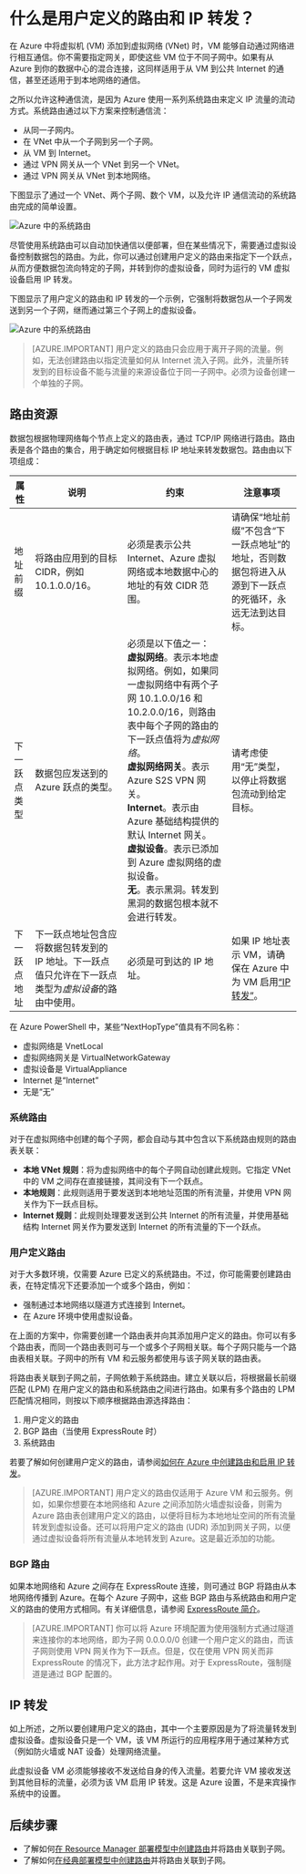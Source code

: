 <properties 
   pageTitle="什么是用户定义的路由和 IP 转发？"
   description="了解如何在 Azure 中使用用户定义的路由 (UDR) 和 IP 转发将流量转发到虚拟设备。"
   services="virtual-network"
   documentationCenter="na"
   authors="jimdial"
   manager="carmonm"
   editor="tysonn" />
<tags 
   ms.service="virtual-network"
   ms.devlang="na"
   ms.topic="get-started-article"
   ms.tgt_pltfrm="na"
   ms.workload="infrastructure-services"
   ms.date="03/15/2016"
   wacn.date="12/12/2016"
   ms.author="jdial" />

# 什么是用户定义的路由和 IP 转发？
在 Azure 中将虚拟机 (VM) 添加到虚拟网络 (VNet) 时，VM 能够自动通过网络进行相互通信。你不需要指定网关，即使这些 VM 位于不同子网中。如果有从 Azure 到你的数据中心的混合连接，这同样适用于从 VM 到公共 Internet 的通信，甚至还适用于到本地网络的通信。

之所以允许这种通信流，是因为 Azure 使用一系列系统路由来定义 IP 流量的流动方式。系统路由通过以下方案来控制通信流：

- 从同一子网内。
- 在 VNet 中从一个子网到另一个子网。
- 从 VM 到 Internet。
- 通过 VPN 网关从一个 VNet 到另一个 VNet。
- 通过 VPN 网关从 VNet 到本地网络。

下图显示了通过一个 VNet、两个子网、数个 VM，以及允许 IP 通信流动的系统路由完成的简单设置。

![Azure 中的系统路由](./media/virtual-networks-udr-overview/Figure1.png)

尽管使用系统路由可以自动加快通信以便部署，但在某些情况下，需要通过虚拟设备控制数据包的路由。为此，你可以通过创建用户定义的路由来指定下一个跃点，从而方便数据包流向特定的子网，并转到你的虚拟设备，同时为运行的 VM 虚拟设备启用 IP 转发。

下图显示了用户定义的路由和 IP 转发的一个示例，它强制将数据包从一个子网发送到另一个子网，继而通过第三个子网上的虚拟设备。

![Azure 中的系统路由](./media/virtual-networks-udr-overview/Figure2.png)  


>[AZURE.IMPORTANT] 用户定义的路由只会应用于离开子网的流量。例如，无法创建路由以指定流量如何从 Internet 流入子网。此外，流量所转发到的目标设备不能与流量的来源设备位于同一子网中。必须为设备创建一个单独的子网。

## 路由资源
数据包根据物理网络每个节点上定义的路由表，通过 TCP/IP 网络进行路由。路由表是各个路由的集合，用于确定如何根据目标 IP 地址来转发数据包。路由由以下项组成：

|属性|说明|约束|注意事项|
|---|---|---|---|
| 地址前缀 | 将路由应用到的目标 CIDR，例如 10.1.0.0/16。|必须是表示公共 Internet、Azure 虚拟网络或本地数据中心的地址的有效 CIDR 范围。|请确保“地址前缀”不包含“下一跃点地址”的地址，否则数据包将进入从源到下一跃点的死循环，永远无法到达目标。 |
| 下一跃点类型 | 数据包应发送到的 Azure 跃点的类型。 | 必须是以下值之一：<br/>**虚拟网络**。表示本地虚拟网络。例如，如果同一虚拟网络中有两个子网 10.1.0.0/16 和 10.2.0.0/16，则路由表中每个子网的路由的下一跃点值将为*虚拟网络*。<br/> **虚拟网络网关**。表示 Azure S2S VPN 网关。<br/> **Internet**。表示由 Azure 基础结构提供的默认 Internet 网关。<br/> **虚拟设备**。表示已添加到 Azure 虚拟网络的虚拟设备。<br/> **无**。表示黑洞。转发到黑洞的数据包根本就不会进行转发。| 请考虑使用“无”类型，以停止将数据包流动到给定目标。 | 
| 下一跃点地址 | 下一跃点地址包含应将数据包转发到的 IP 地址。下一跃点值只允许在下一跃点类型为*虚拟设备*的路由中使用。| 必须是可到达的 IP 地址。 | 如果 IP 地址表示 VM，请确保在 Azure 中为 VM 启用[“IP 转发”](#IP-forwarding)。 |

在 Azure PowerShell 中，某些“NextHopType”值具有不同名称：
- 虚拟网络是 VnetLocal
- 虚拟网络网关是 VirtualNetworkGateway
- 虚拟设备是 VirtualAppliance
- Internet 是“Internet”
- 无是“无”

### 系统路由
对于在虚拟网络中创建的每个子网，都会自动与其中包含以下系统路由规则的路由表关联：

- **本地 VNet 规则**：将为虚拟网络中的每个子网自动创建此规则。它指定 VNet 中的 VM 之间存在直接链接，其间没有下一个跃点。
- **本地规则**：此规则适用于要发送到本地地址范围的所有流量，并使用 VPN 网关作为下一跃点目标。
- **Internet 规则**：此规则处理要发送到公共 Internet 的所有流量，并使用基础结构 Internet 网关作为要发送到 Internet 的所有流量的下一个跃点。

### <a name="user-defined-routes"></a> 用户定义路由
对于大多数环境，仅需要 Azure 已定义的系统路由。不过，你可能需要创建路由表，在特定情况下还要添加一个或多个路由，例如：

- 强制通过本地网络以隧道方式连接到 Internet。
- 在 Azure 环境中使用虚拟设备。

在上面的方案中，你需要创建一个路由表并向其添加用户定义的路由。你可以有多个路由表，而同一个路由表则可与一个或多个子网相关联。每个子网只能与一个路由表相关联。子网中的所有 VM 和云服务都使用与该子网关联的路由表。

将路由表关联到子网之前，子网依赖于系统路由。建立关联以后，将根据最长前缀匹配 (LPM) 在用户定义的路由和系统路由之间进行路由。如果有多个路由的 LPM 匹配情况相同，则按以下顺序根据路由源选择路由：

1. 用户定义的路由
1. BGP 路由（当使用 ExpressRoute 时）
1. 系统路由

若要了解如何创建用户定义的路由，请参阅[如何在 Azure 中创建路由和启用 IP 转发](/documentation/articles/virtual-network-create-udr-arm-template/)。

>[AZURE.IMPORTANT] 用户定义的路由仅适用于 Azure VM 和云服务。例如，如果你想要在本地网络和 Azure 之间添加防火墙虚拟设备，则需为 Azure 路由表创建用户定义的路由，以便将目标为本地地址空间的所有流量转发到虚拟设备。还可以将用户定义的路由 (UDR) 添加到网关子网，以便通过虚拟设备将所有流量从本地转发到 Azure。这是最近添加的功能。

### BGP 路由
如果本地网络和 Azure 之间存在 ExpressRoute 连接，则可通过 BGP 将路由从本地网络传播到 Azure。在每个 Azure 子网中，这些 BGP 路由与系统路由和用户定义的路由的使用方式相同。有关详细信息，请参阅 [ExpressRoute 简介](/documentation/articles/expressroute-introduction/)。

>[AZURE.IMPORTANT] 你可以将 Azure 环境配置为使用强制方式通过隧道来连接你的本地网络，即为子网 0.0.0.0/0 创建一个用户定义的路由，而该子网则使用 VPN 网关作为下一跃点。但是，仅在使用 VPN 网关而非 ExpressRoute 的情况下，此方法才起作用。对于 ExpressRoute，强制隧道是通过 BGP 配置的。

## <a name="ip-forwarding" id="IP-forwarding"></a> IP 转发
如上所述，之所以要创建用户定义的路由，其中一个主要原因是为了将流量转发到虚拟设备。虚拟设备只是一个 VM，该 VM 所运行的应用程序用于通过某种方式（例如防火墙或 NAT 设备）处理网络流量。

此虚拟设备 VM 必须能够接收不发送给自身的传入流量。若要允许 VM 接收发送到其他目标的流量，必须为该 VM 启用 IP 转发。这是 Azure 设置，不是来宾操作系统中的设置。

## 后续步骤

- 了解如何[在 Resource Manager 部署模型中创建路由](/documentation/articles/virtual-network-create-udr-arm-template/)并将路由关联到子网。
- 了解如何[在经典部署模型中创建路由](/documentation/articles/virtual-network-create-udr-classic-ps/)并将路由关联到子网。

<!---HONumber=Mooncake_Quality_Review_1118_2016-->